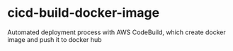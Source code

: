 # cicd-build-docker-image
Automated deployment process with AWS CodeBuild, which create docker image and push it to docker hub
